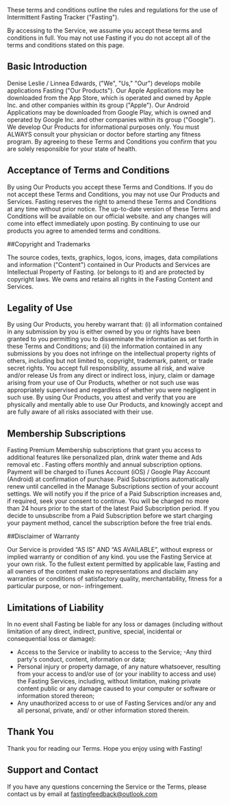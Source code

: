 These terms and conditions outline the rules and regulations for the use of Intermittent Fasting Tracker ("Fasting").

By accessing to the Service, we assume you accept these terms and conditions in full. You may not use Fasting if you do not accept all of the terms and conditions stated on this page.

## Basic Introduction

Denise Leslie / Linnea Edwards, ("We", "Us," "Our") develops mobile applications Fasting ("Our Products"). Our Apple Applications may be downloaded from the App Store, which is operated and owned by Apple Inc. and other companies within its group ("Apple"). Our Android Applications may be downloaded from Google Play, which is owned and operated by Google Inc. and other companies within its group ("Google"). We develop Our Products for informational purposes only. You must ALWAYS consult your physician or doctor before starting any fitness program. By agreeing to these Terms and Conditions you confirm that you are solely responsible for your state of health.

## Acceptance of Terms and Conditions

By using Our Products you accept these Terms and Conditions. If you do not accept these Terms and Conditions, you may not use Our Products and Services. Fasting reserves the right to amend these Terms and Conditions at any time without prior notice. The up-to-date version of these Terms and Conditions will be available on our official website. and any changes will come into effect immediately upon posting. By continuing to use our products you agree to amended terms and conditions.

##Copyright and Trademarks

The source codes, texts, graphics, logos, icons, images, data compilations and information ("Content") contained in Our Products and Services are Intellectual Property of Fasting. (or belongs to it) and are protected by copyright laws. We owns and retains all rights in the Fasting Content and Services.

## Legality of Use

By using Our Products, you hereby warrant that: (i) all information contained in any submission by you is either owned by you or rights have been granted to you permitting you to disseminate the information as set forth in these Terms and Conditions; and (ii) the information contained in any submissions by you does not infringe on the intellectual property rights of others, including but not limited to, copyright, trademark, patent, or trade secret rights. You accept full responsibility, assume all risk, and waive and/or release Us from any direct or indirect loss, injury, claim or damage arising from your use of Our Products, whether or not such use was appropriately supervised and regardless of whether you were negligent in such use. By using Our Products, you attest and verify that you are physically and mentally able to use Our Products, and knowingly accept and are fully aware of all risks associated with their use.

## Membership Subscriptions

Fasting Premium Membership subscriptions that grant you access to additional features like personalized plan, drink water theme and Ads removal etc . Fasting offers monthly and annual subscription options. Payment will be charged to iTunes Account (iOS) / Google Play Account (Android) at confirmation of purchase. Paid Subscriptions automatically renew until cancelled in the Manage Subscriptions section of your account settings. We will notify you if the price of a Paid Subscription increases and, if required, seek your consent to continue. You will be charged no more than 24 hours prior to the start of the latest Paid Subscription period. If you decide to unsubscribe from a Paid Subscription before we start charging your payment method, cancel the subscription before the free trial ends.

##Disclaimer of Warranty

Our Service is provided “AS IS” AND “AS AVAILABLE”, without express or implied warranty or condition of any kind. you use the Fasting Service at your own risk. To the fullest extent permitted by applicable law, Fasting and all owners of the content make no representations and disclaim any warranties or conditions of satisfactory quality, merchantability, fitness for a particular purpose, or non- infringement.

## Limitations of Liability

In no event shall Fasting be liable for any loss or damages (including without limitation of any direct, indirect, punitive, special, incidental or consequential loss or damage):
- Access to the Service or inability to access to the Service;
-Any third party's conduct, content, information or data;
- Personal injury or property damage, of any nature whatsoever, resulting from your access to and/or use of (or your inability to access and use) the Fasting Services, including, without limitation, making private content public or any damage caused to your computer or software or information stored thereon;
- Any unauthorized access to or use of Fasting Services and/or any and all personal, private, and/ or other information stored therein.

## Thank You

Thank you for reading our Terms. Hope you enjoy using with Fasting!

## Support and Contact

If you have any questions concerning the Service or the Terms, please contact us by email at fastingfeedback@outlook.com
